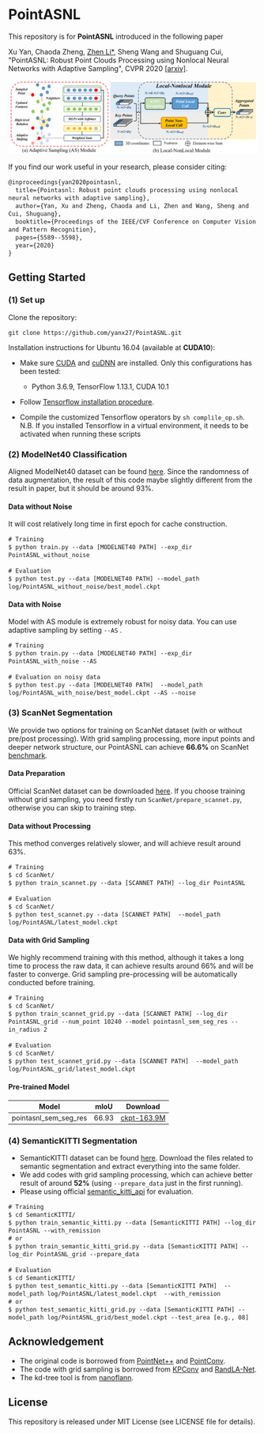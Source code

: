 # PointASNL

This repository is for **PointASNL** introduced in the following paper

Xu Yan, Chaoda Zheng, [Zhen Li*](https://mypage.cuhk.edu.cn/academics/lizhen/), Sheng Wang and Shuguang Cui, "PointASNL: Robust Point Clouds Processing using Nonlocal Neural Networks with Adaptive Sampling", CVPR 2020 [[arxiv]](https://arxiv.org/pdf/2003.00492.pdf).

![](figure/fig1.png)

If you find our work useful in your research, please consider citing:
```
@inproceedings{yan2020pointasnl,
  title={Pointasnl: Robust point clouds processing using nonlocal neural networks with adaptive sampling},
  author={Yan, Xu and Zheng, Chaoda and Li, Zhen and Wang, Sheng and Cui, Shuguang},
  booktitle={Proceedings of the IEEE/CVF Conference on Computer Vision and Pattern Recognition},
  pages={5589--5598},
  year={2020}
}
```

## Getting Started

### (1) Set up
Clone the repository:
```
git clone https://github.com/yanx27/PointASNL.git
```

Installation instructions for Ubuntu 16.04 (available at **CUDA10**):
     
* Make sure <a href="https://docs.nvidia.com/cuda/cuda-installation-guide-linux/index.html">CUDA</a>  and <a href="https://docs.nvidia.com/deeplearning/sdk/cudnn-install/index.html">cuDNN</a> are installed. Only this configurations has been tested: 
     - Python 3.6.9, TensorFlow 1.13.1, CUDA 10.1


* Follow <a href="https://www.tensorflow.org/install/pip">Tensorflow installation procedure</a>.
     
     
* Compile the customized Tensorflow operators by `sh complile_op.sh`. 
N.B. If you installed Tensorflow in a virtual environment, it needs to be activated when running these scripts


### (2) ModelNet40 Classification
Aligned ModelNet40 dataset can be found [here](https://shapenet.cs.stanford.edu/media/modelnet40_normal_resampled.zip). Since the randomness of data augmentation, the result of this code maybe slightly different from the result in paper, but it should be around 93%. 
#### Data without Noise
It will cost relatively long time in first epoch for cache construction.
```
# Training 
$ python train.py --data [MODELNET40 PATH] --exp_dir PointASNL_without_noise

# Evaluation 
$ python test.py --data [MODELNET40 PATH] --model_path log/PointASNL_without_noise/best_model.ckpt
```
#### Data with Noise
Model with AS module is extremely robust for noisy data. You can use adaptive sampling by setting `--AS` . 
```
# Training 
$ python train.py --data [MODELNET40 PATH] --exp_dir PointASNL_with_noise --AS

# Evaluation on noisy data 
$ python test.py --data [MODELNET40 PATH]  --model_path log/PointASNL_with_noise/best_model.ckpt --AS --noise
```

### (3) ScanNet Segmentation
We provide two options for training on ScanNet dataset (with or without pre/post processing). 
With grid sampling processing, more input points and deeper network structure, our PointASNL can achieve **66.6%** on ScanNet [benchmark](http://kaldir.vc.in.tum.de/scannet_benchmark/).
#### Data Preparation
Official ScanNet dataset can be downloaded [here](http://www.scan-net.org/). 
If you choose training without grid sampling, you need firstly run `ScanNet/prepare_scannet.py`, otherwise you can skip to training step.
#### Data without Processing
This method converges relatively slower, and will achieve result around 63%.
```
# Training 
$ cd ScanNet/
$ python train_scannet.py --data [SCANNET PATH] --log_dir PointASNL

# Evaluation 
$ cd ScanNet/
$ python test_scannet.py --data [SCANNET PATH]  --model_path log/PointASNL/latest_model.ckpt 
```
#### Data with Grid Sampling
We highly recommend training with this method, although it takes a long time to process the raw data, it can achieve results around 66% and will be faster to converge. Grid sampling pre-processing will be automatically conducted before training.
```
# Training 
$ cd ScanNet/
$ python train_scannet_grid.py --data [SCANNET PATH] --log_dir PointASNL_grid --num_point 10240 --model pointasnl_sem_seg_res --in_radius 2

# Evaluation 
$ cd ScanNet/
$ python test_scannet_grid.py --data [SCANNET PATH]  --model_path log/PointASNL_grid/latest_model.ckpt 
```

#### Pre-trained Model
| Model         | mIoU  | Download                                                     |
| ------------- |  ------------- | ------------------------------------------------------------ |
| pointasnl_sem_seg_res | 66.93  | [ckpt-163.9M](https://drive.google.com/file/d/1cSCOTScBZOJI4shU4Dwl8EXYy0NBUR5n/view?usp=sharing) |

### (4) SemanticKITTI Segmentation
* SemanticKITTI dataset can be found [here](http://semantic-kitti.org/dataset.html#download). Download the files related to semantic segmentation and extract everything into the same folder. 
* We add codes with grid sampling processing, which can achieve better result of around **52%** (using `--prepare_data` just in the first running).
* Please using official [semantic_kitti_api](https://github.com/PRBonn/semantic-kitti-api) for evaluation.
```
# Training 
$ cd SemanticKITTI/
$ python train_semantic_kitti.py --data [SemanticKITTI PATH] --log_dir PointASNL --with_remission
# or
$ python train_semantic_kitti_grid.py --data [SemanticKITTI PATH] --log_dir PointASNL_grid --prepare_data 

# Evaluation 
$ cd SemanticKITTI/
$ python test_semantic_kitti.py --data [SemanticKITTI PATH]  --model_path log/PointASNL/latest_model.ckpt  --with_remission
# or
$ python test_semantic_kitti_grid.py --data [SemanticKITTI PATH] --model_path log/PointASNL_grid/best_model.ckpt --test_area [e.g., 08]

```


## Acknowledgement
* The original code is borrowed from [PointNet++](https://github.com/charlesq34/pointnet2) and [PointConv](https://github.com/DylanWusee/pointconv).
* The code with grid sampling is borrowed from [KPConv](https://github.com/HuguesTHOMAS/KPConv) and [RandLA-Net](https://github.com/QingyongHu/RandLA-Net). 
* The kd-tree tool is from [nanoflann](https://github.com/jlblancoc/nanoflann).
## License
This repository is released under MIT License (see LICENSE file for details).
